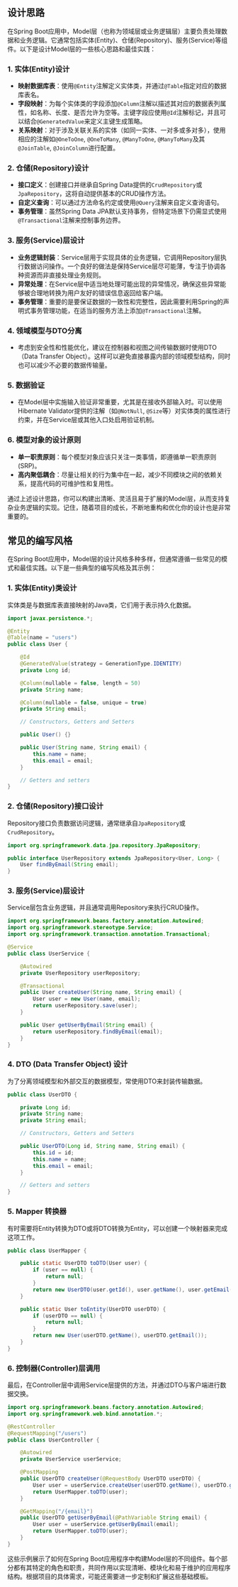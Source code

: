 ## 设计思路
在Spring Boot应用中，Model层（也称为领域层或业务逻辑层）主要负责处理数据和业务逻辑。它通常包括实体(Entity)、仓储(Repository)、服务(Service)等组件。以下是设计Model层的一些核心思路和最佳实践：

### 1. 实体(Entity)设计
- **映射数据库表**：使用`@Entity`注解定义实体类，并通过`@Table`指定对应的数据库表名。
- **字段映射**：为每个实体类的字段添加`@Column`注解以描述其对应的数据表列属性，如名称、长度、是否允许为空等。主键字段应使用`@Id`注解标记，并且可以结合`@GeneratedValue`来定义主键生成策略。
- **关系映射**：对于涉及关联关系的实体（如同一实体、一对多或多对多），使用相应的注解如`@OneToOne`, `@OneToMany`, `@ManyToOne`, `@ManyToMany`及其`@JoinTable`, `@JoinColumn`进行配置。

### 2. 仓储(Repository)设计
- **接口定义**：创建接口并继承自Spring Data提供的`CrudRepository`或`JpaRepository`，这将自动提供基本的CRUD操作方法。
- **自定义查询**：可以通过方法命名约定或使用`@Query`注解来自定义查询语句。
- **事务管理**：虽然Spring Data JPA默认支持事务，但特定场景下仍需显式使用`@Transactional`注解来控制事务边界。

### 3. 服务(Service)层设计
- **业务逻辑封装**：Service层用于实现具体的业务逻辑，它调用Repository层执行数据访问操作。一个良好的做法是保持Service层尽可能薄，专注于协调各种资源而非直接处理业务规则。
- **异常处理**：在Service层中适当地处理可能出现的异常情况，确保这些异常能够被合理地转换为用户友好的错误信息返回给客户端。
- **事务管理**：重要的是要保证数据的一致性和完整性，因此需要利用Spring的声明式事务管理功能，在适当的服务方法上添加`@Transactional`注解。

### 4. 领域模型与DTO分离
- 考虑到安全性和性能优化，建议在控制器和视图之间传输数据时使用DTO（Data Transfer Object）。这样可以避免直接暴露内部的领域模型结构，同时也可以减少不必要的数据传输量。

### 5. 数据验证
- 在Model层中实施输入验证非常重要，尤其是在接收外部输入时。可以使用Hibernate Validator提供的注解（如`@NotNull`, `@Size`等）对实体类的属性进行约束，并在Service层或其他入口处启用验证机制。

### 6. 模型对象的设计原则
- **单一职责原则**：每个模型对象应该只关注一类事情，即遵循单一职责原则(SRP)。
- **高内聚低耦合**：尽量让相关的行为集中在一起，减少不同模块之间的依赖关系，提高代码的可维护性和复用性。

通过上述设计思路，你可以构建出清晰、灵活且易于扩展的Model层，从而支持复杂业务逻辑的实现。记住，随着项目的成长，不断地重构和优化你的设计也是非常重要的。




## 常见的编写风格
在Spring Boot应用中，Model层的设计风格多种多样，但通常遵循一些常见的模式和最佳实践。以下是一些典型的编写风格及其示例：

### 1. **实体(Entity)类设计**
实体类是与数据库表直接映射的Java类，它们用于表示持久化数据。

```java
import javax.persistence.*;

@Entity
@Table(name = "users")
public class User {

    @Id
    @GeneratedValue(strategy = GenerationType.IDENTITY)
    private Long id;

    @Column(nullable = false, length = 50)
    private String name;

    @Column(nullable = false, unique = true)
    private String email;

    // Constructors, Getters and Setters

    public User() {}

    public User(String name, String email) {
        this.name = name;
        this.email = email;
    }

    // Getters and setters
}
```

### 2. **仓储(Repository)接口设计**
Repository接口负责数据访问逻辑，通常继承自`JpaRepository`或`CrudRepository`。

```java
import org.springframework.data.jpa.repository.JpaRepository;

public interface UserRepository extends JpaRepository<User, Long> {
    User findByEmail(String email);
}
```

### 3. **服务(Service)层设计**
Service层包含业务逻辑，并且通常调用Repository来执行CRUD操作。

```java
import org.springframework.beans.factory.annotation.Autowired;
import org.springframework.stereotype.Service;
import org.springframework.transaction.annotation.Transactional;

@Service
public class UserService {

    @Autowired
    private UserRepository userRepository;

    @Transactional
    public User createUser(String name, String email) {
        User user = new User(name, email);
        return userRepository.save(user);
    }

    public User getUserByEmail(String email) {
        return userRepository.findByEmail(email);
    }
}
```

### 4. **DTO (Data Transfer Object) 设计**
为了分离领域模型和外部交互的数据模型，常使用DTO来封装传输数据。

```java
public class UserDTO {

    private Long id;
    private String name;
    private String email;

    // Constructors, Getters and Setters

    public UserDTO(Long id, String name, String email) {
        this.id = id;
        this.name = name;
        this.email = email;
    }

    // Getters and setters
}
```

### 5. **Mapper 转换器**
有时需要将Entity转换为DTO或将DTO转换为Entity，可以创建一个映射器来完成这项工作。

```java
public class UserMapper {

    public static UserDTO toDTO(User user) {
        if (user == null) {
            return null;
        }
        return new UserDTO(user.getId(), user.getName(), user.getEmail());
    }

    public static User toEntity(UserDTO userDTO) {
        if (userDTO == null) {
            return null;
        }
        return new User(userDTO.getName(), userDTO.getEmail());
    }
}
```

### 6. **控制器(Controller)层调用**
最后，在Controller层中调用Service层提供的方法，并通过DTO与客户端进行数据交换。

```java
import org.springframework.beans.factory.annotation.Autowired;
import org.springframework.web.bind.annotation.*;

@RestController
@RequestMapping("/users")
public class UserController {

    @Autowired
    private UserService userService;

    @PostMapping
    public UserDTO createUser(@RequestBody UserDTO userDTO) {
        User user = userService.createUser(userDTO.getName(), userDTO.getEmail());
        return UserMapper.toDTO(user);
    }

    @GetMapping("/{email}")
    public UserDTO getUserByEmail(@PathVariable String email) {
        User user = userService.getUserByEmail(email);
        return UserMapper.toDTO(user);
    }
}
```

这些示例展示了如何在Spring Boot应用程序中构建Model层的不同组件。每个部分都有其特定的角色和职责，共同作用以实现清晰、模块化和易于维护的应用程序结构。根据项目的具体需求，可能还需要进一步定制和扩展这些基础模板。

